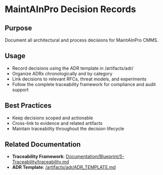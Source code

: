 # MaintAInPro Decision Records

## Purpose

Document all architectural and process decisions for MaintAInPro CMMS.

## Usage

- Record decisions using the ADR template in /artifacts/adr/
- Organize ADRs chronologically and by category
- Link decisions to relevant RFCs, threat models, and experiments
- Follow the complete traceability framework for compliance and audit support

## Best Practices

- Keep decisions scoped and actionable
- Cross-link to evidence and related artifacts
- Maintain traceability throughout the decision lifecycle

## Related Documentation
- **Traceability Framework**: [Documentation/Blueprint/5-Traceability/traceability.md](../../Documentation/Blueprint/5-Traceability/traceability.md)
- **ADR Template**: [/artifacts/adr/ADR_TEMPLATE.md](../../artifacts/adr/ADR_TEMPLATE.md)

